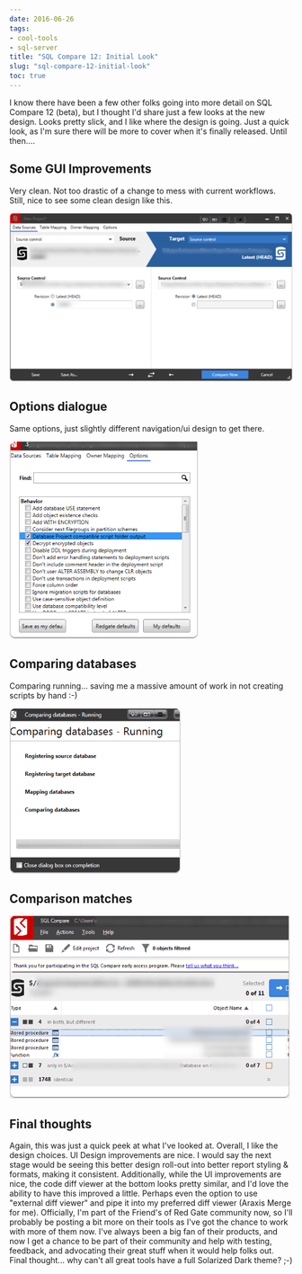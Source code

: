 ```yaml
---
date: 2016-06-26
tags:
- cool-tools
- sql-server
title: "SQL Compare 12: Initial Look"
slug: "sql-compare-12-initial-look"
toc: true
---
```


I know there have been a few other folks going into more detail on SQL Compare 12 (beta), but I thought I'd share just a few looks at the new design. Looks pretty slick, and I like where the design is going. Just a quick look, as I'm sure there will be more to cover when it's finally released. Until then....

## Some GUI Improvements

Very clean. Not too drastic of a change to mess with current workflows. Still, nice to see some clean design like this.

![Some GUI Improvements](images/some-gui-improvements.png)

## Options dialogue

Same options, just slightly different navigation/ui design to get there.

![Options dialogue](images/options-dialogue.png)

## Comparing databases

Comparing running... saving me a massive amount of work in not creating scripts by hand :-)

![Comparing databases](images/comparing-databases.png)

## Comparison matches

![Comparison matches](images/comparison-matches.png)

## Final thoughts

Again, this was just a quick peek at what I've looked at. Overall, I like the design choices.
UI Design improvements are nice. I would say the next stage would be seeing this better design roll-out into better report styling & formats, making it consistent. Additionally, while the UI improvements are nice, the code diff viewer at the bottom looks pretty similar, and I'd love the ability to have this improved a little. Perhaps even the option to use "external diff viewer" and pipe it into my preferred diff viewer (Araxis Merge for me).
Officially, I'm part of the Friend's of Red Gate community now, so I'll probably be posting a bit more on their tools as I've got the chance to work with more of them now. I've always been a big fan of their products, and now I get a chance to be part of their community and help with testing, feedback, and advocating their great stuff when it would help folks out.
Final thought... why can't all great tools have a full Solarized Dark theme? ;-)
